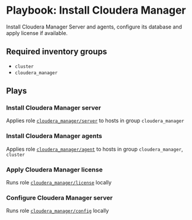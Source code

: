 # Playbook: Install Cloudera Manager

Install Cloudera Manager Server and agents, configure its database and apply license if available.

## Required inventory groups
- `cluster`
- `cloudera_manager`

## Plays

### Install Cloudera Manager server

Applies role [`cloudera_manager/server`](/docs/roles/cloudera_manager/server.md) to hosts in group `cloudera_manager`

### Install Cloudera Manager agents

Applies role [`cloudera_manager/agent`](/docs/roles/cloudera_manager/agent.md) to hosts in group `cloudera_manager`, `cluster`

### Apply Cloudera Manager license

Runs role [`cloudera_manager/license`](/docs/roles/cloudera_manager/license.md) locally

### Configure Cloudera Manager server

Runs role [`cloudera_manager/config`](/docs/roles/cloudera_manager/config.md) locally
